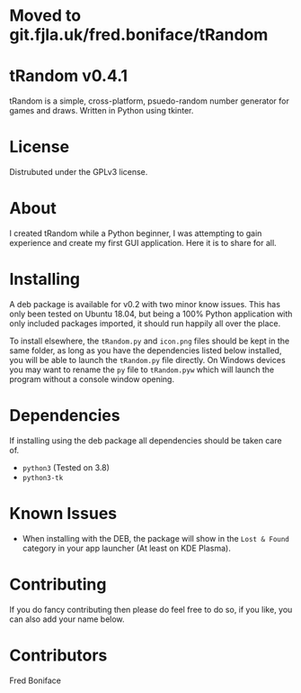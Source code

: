 # Moved to git.fjla.uk/fred.boniface/tRandom

# tRandom v0.4.1

tRandom is a simple, cross-platform, psuedo-random number generator for games and draws.  Written in Python using tkinter.

# License

Distrubuted under the GPLv3 license.

# About

I created tRandom while a Python beginner, I was attempting to gain experience and create my first GUI application.  Here it is to share for all.

# Installing

A deb package is available for v0.2 with two minor know issues.  This has only been tested on Ubuntu 18.04, but being a 100% Python application with only included packages imported, it should run happily all over the place.

To install elsewhere, the `tRandom.py` and `icon.png` files should be kept in the same folder, as long as you have the dependencies listed below installed, you will be able to launch the `tRandom.py` file directly.  On Windows devices you may want to rename the `py` file to `tRandom.pyw` which will launch the program without a console window opening.

# Dependencies

If installing using the deb package all dependencies should be taken care of.

- `python3` (Tested on 3.8)
- `python3-tk`

# Known Issues

- When installing with the DEB, the package will show in the `Lost & Found` category in your app launcher (At least on KDE Plasma).

# Contributing

If you do fancy contributing then please do feel free to do so, if you like, you can also add your name below.

# Contributors

Fred Boniface
